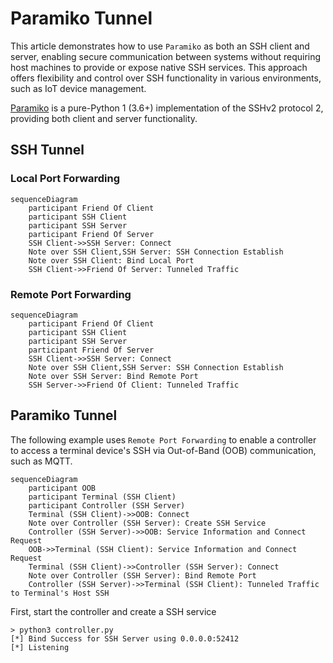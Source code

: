 # Paramiko Tunnel

This article demonstrates how to use `Paramiko` as both an SSH client and server, enabling secure communication between systems without requiring host machines to provide or expose native SSH services. This approach offers flexibility and control over SSH functionality in various environments, such as IoT device management.

[Paramiko](https://www.paramiko.org/) is a pure-Python 1 (3.6+) implementation of the SSHv2 protocol 2, providing both client and server functionality.

## SSH Tunnel

### Local Port Forwarding
```mermaid
sequenceDiagram
    participant Friend Of Client
    participant SSH Client
    participant SSH Server
    participant Friend Of Server
    SSH Client->>SSH Server: Connect
    Note over SSH Client,SSH Server: SSH Connection Establish
    Note over SSH Client: Bind Local Port
    SSH Client->>Friend Of Server: Tunneled Traffic
```

### Remote Port Forwarding
```mermaid
sequenceDiagram
    participant Friend Of Client
    participant SSH Client
    participant SSH Server
    participant Friend Of Server
    SSH Client->>SSH Server: Connect
    Note over SSH Client,SSH Server: SSH Connection Establish
    Note over SSH Server: Bind Remote Port
    SSH Server->>Friend Of Client: Tunneled Traffic
```


## Paramiko Tunnel

The following example uses `Remote Port Forwarding` to enable a controller to access a terminal device's SSH via Out-of-Band (OOB) communication, such as MQTT.

```mermaid
sequenceDiagram
    participant OOB
    participant Terminal (SSH Client)
    participant Controller (SSH Server)
    Terminal (SSH Client)->>OOB: Connect
    Note over Controller (SSH Server): Create SSH Service
    Controller (SSH Server)->>OOB: Service Information and Connect Request
    OOB->>Terminal (SSH Client): Service Information and Connect Request
    Terminal (SSH Client)->>Controller (SSH Server): Connect
    Note over Controller (SSH Server): Bind Remote Port
    Controller (SSH Server)->>Terminal (SSH Client): Tunneled Traffic to Terminal's Host SSH
```

First, start the controller and create a SSH service
```
> python3 controller.py
[*] Bind Success for SSH Server using 0.0.0.0:52412
[*] Listening
```

```
```